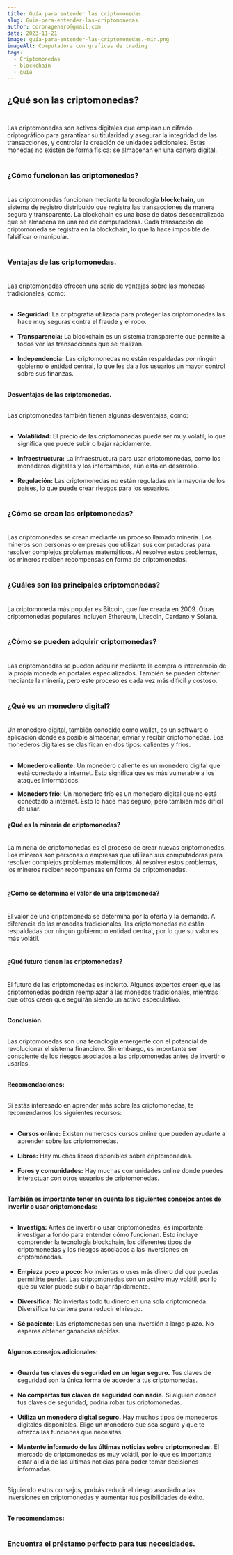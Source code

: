 ```yaml
---
title: Guía para entender las criptomonedas.
slug: Guia-para-entender-las-criptomonedas
author: coronagenaro@gmail.com
date: 2023-11-21
image: guía-para-entender-las-criptomonedas.-min.png
imageAlt: Computadora con graficas de trading
tags:
  - Criptomonedas
  - blockchain
  - guía
---
```

## **¿Qué son las criptomonedas?**<br/><br/>

Las criptomonedas son activos digitales que emplean un cifrado criptográfico para garantizar su titularidad y asegurar la integridad de las transacciones, y controlar la creación de unidades adicionales. Estas monedas no existen de forma física: se almacenan en una cartera digital.<br/><br/>

### **¿Cómo funcionan las criptomonedas?**<br/><br/>

Las criptomonedas funcionan mediante la tecnología **blockchain**, un sistema de registro distribuido que registra las transacciones de manera segura y transparente. La blockchain es una base de datos descentralizada que se almacena en una red de computadoras. Cada transacción de criptomoneda se registra en la blockchain, lo que la hace imposible de falsificar o manipular.<br/><br/>

### **Ventajas de las criptomonedas.**<br/><br/>

Las criptomonedas ofrecen una serie de ventajas sobre las monedas tradicionales, como:<br/><br/>

* **Seguridad:** La criptografía utilizada para proteger las criptomonedas las hace muy seguras contra el fraude y el robo.<br/><br/>
* **Transparencia:** La blockchain es un sistema transparente que permite a todos ver las transacciones que se realizan.<br/><br/>
* **Independencia:** Las criptomonedas no están respaldadas por ningún gobierno o entidad central, lo que les da a los usuarios un mayor control sobre sus finanzas.<br/><br/>

**Desventajas de las criptomonedas.**<br/><br/>

Las criptomonedas también tienen algunas desventajas, como:<br/><br/>

* **Volatilidad:** El precio de las criptomonedas puede ser muy volátil, lo que significa que puede subir o bajar rápidamente.<br/><br/>
* **Infraestructura:** La infraestructura para usar criptomonedas, como los monederos digitales y los intercambios, aún está en desarrollo.<br/><br/>
* **Regulación:** Las criptomonedas no están reguladas en la mayoría de los países, lo que puede crear riesgos para los usuarios.<br/><br/>

### **¿Cómo se crean las criptomonedas?**<br/><br/>

Las criptomonedas se crean mediante un proceso llamado minería. Los mineros son personas o empresas que utilizan sus computadoras para resolver complejos problemas matemáticos. Al resolver estos problemas, los mineros reciben recompensas en forma de criptomonedas.<br/><br/>

### **¿Cuáles son las principales criptomonedas?**<br/><br/>

La criptomoneda más popular es Bitcoin, que fue creada en 2009. Otras criptomonedas populares incluyen Ethereum, Litecoin, Cardano y Solana.<br/><br/>

### **¿Cómo se pueden adquirir criptomonedas?**<br/><br/>

Las criptomonedas se pueden adquirir mediante la compra o intercambio de la propia moneda en portales especializados. También se pueden obtener mediante la minería, pero este proceso es cada vez más difícil y costoso.<br/><br/>

### **¿Qué es un monedero digital?**<br/><br/>

Un monedero digital, también conocido como wallet, es un software o aplicación donde es posible almacenar, enviar y recibir criptomonedas. Los monederos digitales se clasifican en dos tipos: calientes y fríos.<br/><br/>

* **Monedero caliente:** Un monedero caliente es un monedero digital que está conectado a internet. Esto significa que es más vulnerable a los ataques informáticos.[](https://criptotario.com/monedero-caliente)
* **Monedero frío:** Un monedero frío es un monedero digital que no está conectado a internet. Esto lo hace más seguro, pero también más difícil de usar.

  [](https://www.criptonoticias.com/tecnologia/nuevo-monedero-frio-bitcoin-funciona-sin-conexion-internet/)

#### **¿Qué es la minería de criptomonedas?**<br/><br/>

La minería de criptomonedas es el proceso de crear nuevas criptomonedas. Los mineros son personas o empresas que utilizan sus computadoras para resolver complejos problemas matemáticos. Al resolver estos problemas, los mineros reciben recompensas en forma de criptomonedas.<br/><br/>

#### **¿Cómo se determina el valor de una criptomoneda?**<br/><br/>

El valor de una criptomoneda se determina por la oferta y la demanda. A diferencia de las monedas tradicionales, las criptomonedas no están respaldadas por ningún gobierno o entidad central, por lo que su valor es más volátil.<br/><br/>

#### **¿Qué futuro tienen las criptomonedas?**<br/><br/>

El futuro de las criptomonedas es incierto. Algunos expertos creen que las criptomonedas podrían reemplazar a las monedas tradicionales, mientras que otros creen que seguirán siendo un activo especulativo.<br/><br/>

**Conclusión.**<br/><br/>

Las criptomonedas son una tecnología emergente con el potencial de revolucionar el sistema financiero. Sin embargo, es importante ser consciente de los riesgos asociados a las criptomonedas antes de invertir o usarlas.<br/><br/>

**Recomendaciones:**<br/><br/>

Si estás interesado en aprender más sobre las criptomonedas, te recomendamos los siguientes recursos:<br/><br/>

* **Cursos online:** Existen numerosos cursos online que pueden ayudarte a aprender sobre las criptomonedas.<br/><br/>
* **Libros:** Hay muchos libros disponibles sobre criptomonedas.<br/><br/>
* **Foros y comunidades:** Hay muchas comunidades online donde puedes interactuar con otros usuarios de criptomonedas.<br/><br/>

**También es importante tener en cuenta los siguientes consejos antes de invertir o usar criptomonedas:**<br/><br/>

* **Investiga:** Antes de invertir o usar criptomonedas, es importante investigar a fondo para entender cómo funcionan. Esto incluye comprender la tecnología blockchain, los diferentes tipos de criptomonedas y los riesgos asociados a las inversiones en criptomonedas.<br/><br/>
* **Empieza poco a poco:** No inviertas o uses más dinero del que puedas permitirte perder. Las criptomonedas son un activo muy volátil, por lo que su valor puede subir o bajar rápidamente.<br/><br/>
* **Diversifica:** No inviertas todo tu dinero en una sola criptomoneda. Diversifica tu cartera para reducir el riesgo.<br/><br/>
* **Sé paciente:** Las criptomonedas son una inversión a largo plazo. No esperes obtener ganancias rápidas.<br/><br/>

**Algunos consejos adicionales:**<br/><br/>

* **Guarda tus claves de seguridad en un lugar seguro.** Tus claves de seguridad son la única forma de acceder a tus criptomonedas.<br/><br/>
* **No compartas tus claves de seguridad con nadie.** Si alguien conoce tus claves de seguridad, podría robar tus criptomonedas.<br/><br/>
* **Utiliza un monedero digital seguro.** Hay muchos tipos de monederos digitales disponibles. Elige un monedero que sea seguro y que te ofrezca las funciones que necesitas.<br/><br/>
* **Mantente informado de las últimas noticias sobre criptomonedas.** El mercado de criptomonedas es muy volátil, por lo que es importante estar al día de las últimas noticias para poder tomar decisiones informadas.<br/><br/>

Siguiendo estos consejos, podrás reducir el riesgo asociado a las inversiones en criptomonedas y aumentar tus posibilidades de éxito.<br/><br/>

**T﻿e recomendamos:**<br/><br/>

### **[Encuentra el préstamo perfecto para tus necesidades.](https://oasisdev.netlify.app/compara/prestamos-personales)**

<!--EndFragment-->